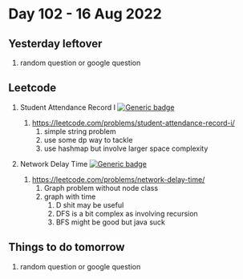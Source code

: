 # Day 102 - 16 Aug 2022

## Yesterday leftover
1. random question or google question

## Leetcode
1.  Student Attendance Record I [![Generic badge](https://img.shields.io/badge/LEVEL-EASY-yello.svg)](https://shields.io/)
    1. https://leetcode.com/problems/student-attendance-record-i/
        1. simple string problem
        2. use some dp way to tackle 
        3. use hashmap but involve larger space complexity


2. Network Delay Time [![Generic badge](https://img.shields.io/badge/LEVEL-MEDIUM-yellow.svg)](https://shields.io/)
    1. https://leetcode.com/problems/network-delay-time/
        1. Graph problem without node class
        2. graph with time
           1. D shit may be useful
           2. DFS is a bit complex as involving recursion
           3. BFS might be good but java suck
   
## Things to do tomorrow
1. random question or google question